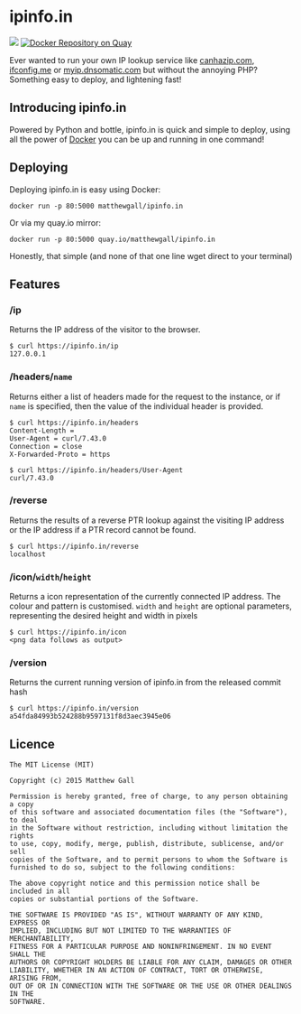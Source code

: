 # ipinfo.in

[![](https://images.microbadger.com/badges/image/matthewgall/ipinfo.in.svg)](https://microbadger.com/images/matthewgall/ipinfo.in "Get your own image badge on microbadger.com") [![Docker Repository on Quay](https://quay.io/repository/matthewgall/ipinfo.in/status "Docker Repository on Quay")](https://quay.io/repository/matthewgall/ipinfo.in)

Ever wanted to run your own IP lookup service like [canhazip.com](http://canhazip.com), [ifconfig.me](http://ifconfig.me) or [myip.dnsomatic.com](http://myip.dnsomatic.com) but without the annoying PHP? Something easy to deploy, and lightening fast!

## Introducing ipinfo.in
Powered by Python and bottle, ipinfo.in is quick and simple to deploy, using all the power of [Docker](https://docker.io) you can be up and running in one command!

## Deploying
Deploying ipinfo.in is easy using Docker:

    docker run -p 80:5000 matthewgall/ipinfo.in

Or via my quay.io mirror:

    docker run -p 80:5000 quay.io/matthewgall/ipinfo.in

Honestly, that simple (and none of that one line wget direct to your terminal)

## Features
### /ip
Returns the IP address of the visitor to the browser.

    $ curl https://ipinfo.in/ip
    127.0.0.1

### /headers/`name`
Returns either a list of headers made for the request to the instance, or if `name` is specified, then the value of the individual header is provided.

    $ curl https://ipinfo.in/headers
    Content-Length =  
    User-Agent = curl/7.43.0 
    Connection = close 
    X-Forwarded-Proto = https 

    $ curl https://ipinfo.in/headers/User-Agent
    curl/7.43.0

### /reverse
Returns the results of a reverse PTR lookup against the visiting IP address or the IP address if a PTR record cannot be found.

    $ curl https://ipinfo.in/reverse
    localhost

### /icon/`width`/`height`
Returns a icon representation of the currently connected IP address. The colour and pattern is customised.
`width` and `height` are optional parameters, representing the desired height and width in pixels

    $ curl https://ipinfo.in/icon
    <png data follows as output>

### /version
Returns the current running version of ipinfo.in from the released commit hash

    $ curl https://ipinfo.in/version
    a54fda84993b524288b9597131f8d3aec3945e06


## Licence

    The MIT License (MIT)

    Copyright (c) 2015 Matthew Gall

    Permission is hereby granted, free of charge, to any person obtaining a copy
    of this software and associated documentation files (the "Software"), to deal
    in the Software without restriction, including without limitation the rights
    to use, copy, modify, merge, publish, distribute, sublicense, and/or sell
    copies of the Software, and to permit persons to whom the Software is
    furnished to do so, subject to the following conditions:

    The above copyright notice and this permission notice shall be included in all
    copies or substantial portions of the Software.

    THE SOFTWARE IS PROVIDED "AS IS", WITHOUT WARRANTY OF ANY KIND, EXPRESS OR
    IMPLIED, INCLUDING BUT NOT LIMITED TO THE WARRANTIES OF MERCHANTABILITY,
    FITNESS FOR A PARTICULAR PURPOSE AND NONINFRINGEMENT. IN NO EVENT SHALL THE
    AUTHORS OR COPYRIGHT HOLDERS BE LIABLE FOR ANY CLAIM, DAMAGES OR OTHER
    LIABILITY, WHETHER IN AN ACTION OF CONTRACT, TORT OR OTHERWISE, ARISING FROM,
    OUT OF OR IN CONNECTION WITH THE SOFTWARE OR THE USE OR OTHER DEALINGS IN THE
    SOFTWARE.
